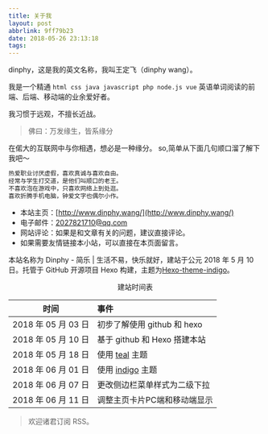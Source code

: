 ```yaml
---
title: 关于我
layout: post
abbrlink: 9ff79b23
date: 2018-05-26 23:13:18
tags:
---
```

dinphy，这是我的英文名称，我叫王定飞（dinphy wang）。

我是一个精通 `html css java javascript php node.js vue` 英语单词阅读的前端、后端、移动端的业余爱好者。

我习惯于远观，不擅长近战。

> 佛曰：万发缘生，皆系缘分

在偌大的互联网中与你相遇，想必是一种缘分。
so,简单从下面几句顺口溜了解下我吧～

```js
热爱职业讨厌虚假，喜欢真诚与喜欢自由。
经常与学生打交道，是他们叫顺口的老王。
不喜欢泡在游戏中，只喜欢网络上到处逛。
喜欢折腾手机电脑，钟爱文字也偶尔小作。
```
 - 本站主页：[http://www.dinphy.wang/](http://www.dinphy.wang/)
 - 电子邮件：2027821710@qq.com
 - 网站评论：如果是和文章有关的问题，建议直接评论。
 - 如果需要友情链接本小站，可以直接在本页面留言。

本站名称为 Dinphy - 简乐 | 生活不易，快乐就好，建站于公元 2018 年 5 月 10 日。托管于 GitHub 开源项目 Hexo 构建，主题为[Hexo-theme-indigo](https://github.com/dinphy/hexo-theme-indigo-plus)。


<center>建站时间表</center>

| 时间				  | 事件 															      |
|---------------------|:----------------------------------------------------------------------|
| 2018 年 05 月 03 日 | 初步了解使用 github 和 hexo   									      |
| 2018 年 05 月 10 日 | 基于 github 和 Hexo 搭建本站                                          | 
| 2018 年 05 月 18 日 | 使用 [teal](https://github.com/dinphy/hexo-theme-teal) 主题           |
| 2018 年 06 月 01 日 | 使用 [indigo](https://github.com/dinphy/hexo-theme-indigo-plus) 主题  |
| 2018 年 06 月 07 日 | 更改侧边栏菜单样式为二级下拉									      |
| 2018 年 06 月 11 日 | 调整主页卡片PC端和移动端显示     									  |

> 欢迎诸君订阅 RSS。
